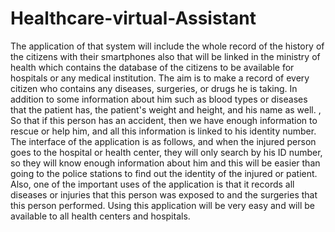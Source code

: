 # Healthcare-virtual-Assistant
The application of that system will include the whole record of the history of the citizens  with their smartphones also that will be linked in the ministry of health which contains the database  of the citizens to be available for hospitals or any medical institution. The aim is to make a record of  every citizen who contains any diseases, surgeries, or drugs he is taking. In addition to some  information about him such as blood types or diseases that the patient has, the patient's weight and  height, and his name as well. , So that if this person has an accident, then we have enough  information to rescue or help him, and all this information is linked to his identity number. The  interface of the application is as follows, and when the injured person goes to the hospital or health  center, they will only search by his ID number, so they will know enough information about him  and this will be easier than going to the police stations to find out the identity of the injured or  patient. Also, one of the important uses of the application is that it records all diseases or injuries  that this person was exposed to and the surgeries that this person performed. Using this application  will be very easy and will be available to all health centers and hospitals.
